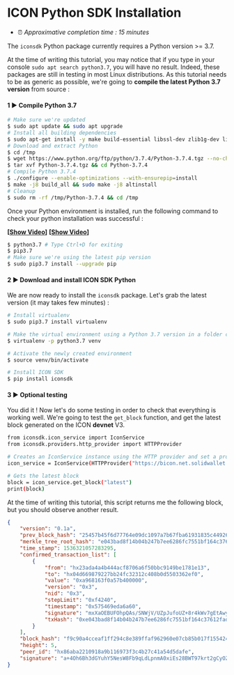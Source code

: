 # ICON Python SDK Installation

- ⏰ *Approximative completion time : 15 minutes*

The `iconsdk` Python package currently requires a Python version >= 3.7.

At the time of writing this tutorial, you may notice that if you type in your console `sudo apt search python3.7`, you will have no result.
Indeed, these packages are still in testing in most Linux distributions. 
As this tutorial needs to be as generic as possible, we're going to **compile the latest Python 3.7 version** from source :

#### 1 ▶ Compile Python 3.7

```bash
# Make sure we're updated
$ sudo apt update && sudo apt upgrade
# Install all building dependencies
$ sudo apt-get install -y make build-essential libssl-dev zlib1g-dev libbz2-dev libreadline-dev libsqlite3-dev wget curl llvm libncurses5-dev  libncursesw5-dev xz-utils tk-dev autoconf libtool libsecp256k1-dev
# Download and extract Python
$ cd /tmp
$ wget https://www.python.org/ftp/python/3.7.4/Python-3.7.4.tgz --no-check-certificate
$ tar xvf Python-3.7.4.tgz && cd Python-3.7.4
# Compile Python 3.7.4
$ ./configure --enable-optimizations --with-ensurepip=install
$ make -j8 build_all && sudo make -j8 altinstall
# Cleanup
$ sudo rm -rf /tmp/Python-3.7.4 && cd /tmp
```

Once your Python environment is installed, run the following command to check your python installation was successful :

**[[Show Video](https://gfycat.com/GoodRadiantAmurminnow "Show Video")]**
**[[Show Video](https://gfycat.com/AmpleHeftyDrever "Show Video")]**

```bash
$ python3.7 # Type Ctrl+D for exiting
$ pip3.7
# Make sure we're using the latest pip version
$ sudo pip3.7 install --upgrade pip
```

#### 2 ▶ Download and install ICON SDK Python

We are now ready to install the `iconsdk` package.
Let's grab the latest version (it may takes few minutes) :

```bash
# Install virtualenv
$ sudo pip3.7 install virtualenv

# Make the virtual environment using a Python 3.7 version in a folder called "venv"
$ virtualenv -p python3.7 venv

# Activate the newly created environment
$ source venv/bin/activate 

# Install ICON SDK
$ pip install iconsdk
```

#### 3 ▶ Optional testing

You did it ! Now let's do some testing in order to check that everything is working well.
We're going to test the `get_block` function, and get the latest block generated on the ICON **devnet** V3.

```bash
from iconsdk.icon_service import IconService
from iconsdk.providers.http_provider import HTTPProvider

# Creates an IconService instance using the HTTP provider and set a provider.
icon_service = IconService(HTTPProvider("https://bicon.net.solidwallet.io/", 3))

# Gets the latest block
block = icon_service.get_block("latest")
print(block)
```

At the time of writing this tutorial, this script returns me the following block, but you should observe another result.
```json
{
    "version": "0.1a",
    "prev_block_hash": "25457b45f6d77764e09dc1097a7b67fba61931835c44926e86124047cce1a70c",
    "merkle_tree_root_hash": "e043bad8f14b04b247b7ee6286fc7551bf164c37612fada6d5a8f258e1871d82",
    "time_stamp": 1536321057283295,
    "confirmed_transaction_list": [
        {
            "from": "hx23ada4a4b444acf8706a6f50bbc9149be1781e13",
            "to": "hx04d669879227bb24fc32312c408b0d5503362ef0",
            "value": "0xa968163f0a57b400000",
            "version": "0x3",
            "nid": "0x3",
            "stepLimit": "0xf4240",
            "timestamp": "0x575469eda6a60",
            "signature": "mxXaOEBUFOhpQAs/SNWjV/UZpJufoUZ+8r4kWv7gEtAwynaVrS7e9cBazoyF+tm038XMgcZDx+t+1mo8Zx63/gA=",
            "txHash": "0xe043bad8f14b04b247b7ee6286fc7551bf164c37612fada6d5a8f258e1871d82"
        }
    ],
    "block_hash": "f9c90a4cceaf1ff294c8e389ffaf962960e07cb85b017f155424279f49909d7f",
    "height": 5,
    "peer_id": "hx86aba2210918a9b116973f3c4b27c41a54d5dafe",
    "signature": "a+4Oh6Bh3dGYuhY5NesW8Fb9qLdLpnmA0xiEs28BWT97krt2gCyOZ4Yk5BvOYrqTRkV0WgasRoJi0fIVQsYmmAE="
}
```

